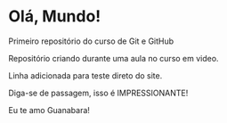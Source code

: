 # Olá, Mundo!
 Primeiro repositório do curso de Git  e GitHub

Repositório criando durante uma aula no curso em video.

Linha adicionada para teste direto do site.

Diga-se de passagem, isso é IMPRESSIONANTE!

Eu te amo Guanabara!